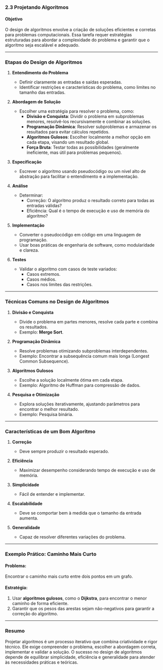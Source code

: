 ### **2.3 Projetando Algoritmos**

#### **Objetivo**
O design de algoritmos envolve a criação de soluções eficientes e corretas para problemas computacionais. Essa tarefa requer estratégias estruturadas para abordar a complexidade do problema e garantir que o algoritmo seja escalável e adequado.

---

### **Etapas do Design de Algoritmos**
1. **Entendimento do Problema**
   - Definir claramente as entradas e saídas esperadas.
   - Identificar restrições e características do problema, como limites no tamanho das entradas.

2. **Abordagem de Solução**
   - Escolher uma estratégia para resolver o problema, como:
     - **Divisão e Conquista**: Dividir o problema em subproblemas menores, resolvê-los recursivamente e combinar as soluções.
     - **Programação Dinâmica**: Resolver subproblemas e armazenar os resultados para evitar cálculos repetidos.
     - **Algoritmos Gulosos**: Escolher localmente a melhor opção em cada etapa, visando um resultado global.
     - **Força Bruta**: Testar todas as possibilidades (geralmente ineficiente, mas útil para problemas pequenos).

3. **Especificação**
   - Escrever o algoritmo usando pseudocódigo ou um nível alto de abstração para facilitar o entendimento e a implementação.

4. **Análise**
   - Determinar:
     - Correção: O algoritmo produz o resultado correto para todas as entradas válidas?
     - Eficiência: Qual é o tempo de execução e uso de memória do algoritmo?

5. **Implementação**
   - Converter o pseudocódigo em código em uma linguagem de programação.
   - Usar boas práticas de engenharia de software, como modularidade e clareza.

6. **Testes**
   - Validar o algoritmo com casos de teste variados:
     - Casos extremos.
     - Casos médios.
     - Casos nos limites das restrições.

---

### **Técnicas Comuns no Design de Algoritmos**
1. **Divisão e Conquista**
   - Divide o problema em partes menores, resolve cada parte e combina os resultados.
   - Exemplo: **Merge Sort**.

2. **Programação Dinâmica**
   - Resolve problemas otimizando subproblemas interdependentes.
   - Exemplo: Encontrar a subsequência comum mais longa (Longest Common Subsequence).

3. **Algoritmos Gulosos**
   - Escolhe a solução localmente ótima em cada etapa.
   - Exemplo: Algoritmo de Huffman para compressão de dados.

4. **Pesquisa e Otimização**
   - Explora soluções iterativamente, ajustando parâmetros para encontrar o melhor resultado.
   - Exemplo: Pesquisa binária.

---

### **Características de um Bom Algoritmo**
1. **Correção**
   - Deve sempre produzir o resultado esperado.

2. **Eficiência**
   - Maximizar desempenho considerando tempo de execução e uso de memória.

3. **Simplicidade**
   - Fácil de entender e implementar.

4. **Escalabilidade**
   - Deve se comportar bem à medida que o tamanho da entrada aumenta.

5. **Generalidade**
   - Capaz de resolver diferentes variações do problema.

---

### **Exemplo Prático: Caminho Mais Curto**
#### Problema:
Encontrar o caminho mais curto entre dois pontos em um grafo.

#### Estratégia:
1. Usar **algoritmos gulosos**, como o **Dijkstra**, para encontrar o menor caminho de forma eficiente.
2. Garantir que os pesos das arestas sejam não-negativos para garantir a correção do algoritmo.

---

### **Resumo**
Projetar algoritmos é um processo iterativo que combina criatividade e rigor técnico. Ele exige compreender o problema, escolher a abordagem correta, implementar e validar a solução. O sucesso no design de algoritmos depende de equilibrar simplicidade, eficiência e generalidade para atender às necessidades práticas e teóricas.